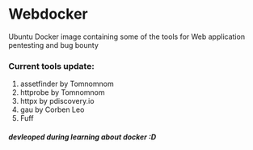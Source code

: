 # Webdocker
Ubuntu Docker image containing some of the tools for Web application pentesting and bug bounty



### Current tools update:
1. assetfinder by Tomnomnom
2. httprobe by Tomnomnom
3. httpx by pdiscovery.io
4. gau by Corben Leo
5. Fuff




##### devleoped during learning about docker :D 
